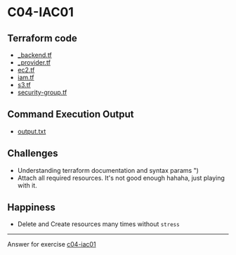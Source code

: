 # C04-IAC01

## Terraform code

- [\_backend.tf](_backend.tf)
- [\_provider.tf](_provider.tf)
- [ec2.tf](ec2.tf)
- [iam.tf](iam.tf)
- [s3.tf](s3.tf)
- [security-group.tf](security-group.tf)

## Command Execution Output

- [output.txt](output.txt)

## Challenges

- Understanding terraform documentation and syntax params ")
- Attach all required resources. It's not good enough hahaha, just playing with it.

## Happiness

- Delete and Create resources many times without `stress`

---

Answer for exercise [c04-iac01](https://github.com/devopsacademyau/academy/blob/c41e824fb2a2c55e3a30b2371a87e3a7551b6741/classes/04class/exercises/c04-iac01/README.md)
